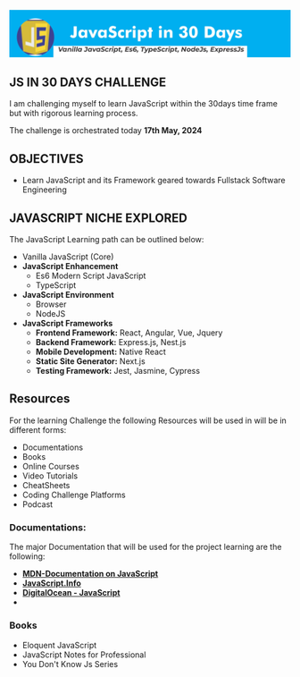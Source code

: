 ![Js in 30 days Banner](/Jsin30days.jpg "a title")
## JS IN 30 DAYS CHALLENGE
I am challenging myself to learn JavaScript within the 30days time frame but with rigorous learning process.

The challenge is orchestrated today **17th May, 2024** 

## OBJECTIVES
* Learn JavaScript and its Framework geared towards Fullstack Software Engineering


## JAVASCRIPT NICHE EXPLORED
The JavaScript Learning path can be outlined below:
* Vanilla JavaScript (Core)
* **JavaScript Enhancement**
  * Es6 Modern Script JavaScript
  * TypeScript
* **JavaScript Environment**
  * Browser
  * NodeJS
* **JavaScript Frameworks**
  * **Frontend Framework:** React, Angular, Vue, Jquery
  * **Backend Framework:** Express.js, Nest.js
  * **Mobile Development:** Native React
  * **Static Site Generator:** Next.js
  * **Testing Framework:** Jest, Jasmine, Cypress

## Resources 
For the learning Challenge the following Resources will be used in will be in different forms:
* Documentations
* Books
* Online Courses 
* Video Tutorials
* CheatSheets
* Coding Challenge Platforms 
* Podcast 
### Documentations:
The major Documentation that will be used for the project learning are the following:
* [**MDN-Documentation on JavaScript**](https://developer.mozilla.org/en-US/docs/Web/JavaScript)
* [**JavaScript.Info**](https://javascript.info/)
* [**DigitalOcean - JavaScript**](https://www.digitalocean.com/community/tutorial-series/how-to-code-in-javascript)
* 
### Books 
* Eloquent JavaScript
* JavaScript Notes for Professional
* You Don't Know Js Series
